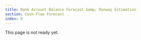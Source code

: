```yaml
---
title: Bank Account Balance Forecast &amp; Runway Estimation
section: Cash-Flow Forecast
index: 0
---
```


This page is not ready yet.

